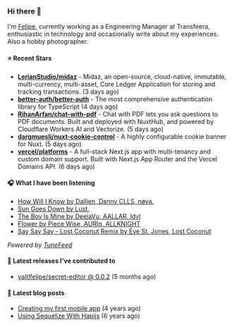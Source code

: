 ### Hi there 👋

I'm [Felipe](https://felipevm.com), currently working as a Engineering Manager at Transfeera, enthusiastic in technology and occasionally write about my experiences. Also a hobby photographer.

#### ⭐ Recent Stars
- **[LerianStudio/midaz](https://github.com/LerianStudio/midaz)** - Midaz, an open-source, cloud-native, immutable, multi-currency, multi-asset, Core Ledger Application for storing and tracking transactions.  (3 days ago)
- **[better-auth/better-auth](https://github.com/better-auth/better-auth)** - The most comprehensive authentication library for TypeScript (4 days ago)
- **[RihanArfan/chat-with-pdf](https://github.com/RihanArfan/chat-with-pdf)** - Chat with PDF lets you ask questions to PDF documents. Built and deployed with NuxtHub, and powered by Cloudflare Workers AI and Vectorize. (5 days ago)
- **[dargmuesli/nuxt-cookie-control](https://github.com/dargmuesli/nuxt-cookie-control)** - A highly configurable cookie banner for Nuxt. (5 days ago)
- **[vercel/platforms](https://github.com/vercel/platforms)** - A full-stack Next.js app with multi-tenancy and custom domain support. Built with Next.js App Router and the Vercel Domains API. (6 days ago)

#### 🎧 What I have been listening
- [How Will I Know by Dallien, Danny CLLS, nøya.](https://open.spotify.com/track/48B3FbaoxaYKbZo5uIHoBU)
- [Sun Goes Down by Lust.](https://open.spotify.com/track/3kPIZSLfDSolV56G8c7wMi)
- [The Boy Is Mine by DeejaVu, AALLAR, Idyl](https://open.spotify.com/track/56NsNIWYOTcXATac9zNF9P)
- [Flower by Piece Wise, AURIq, ALLKNIGHT](https://open.spotify.com/track/3SVrwH9pxAtdi22rTngLDh)
- [Say Say Say - Lost Coconut Remix by Eve St. Jones, Lost Coconut](https://open.spotify.com/track/3wzhp85h98vtAGRZ6W1bUO)

_Powered by [TuneFeed](https://tunefeed.app?ref=valtlfelipe-gh-profile)_ 

#### 🚀 Latest releases I've contributed to


- [valtlfelipe/secret-editor @ 0.0.2](https://github.com/valtlfelipe/secret-editor/releases/tag/0.0.2) (5 months ago)

#### 📄 Latest blog posts
- [Creating my first mobile app](https://felipevm.com/posts/creating-my-first-mobile-app/) (4 years ago)
- [Using Sequelize With Hapijs](https://felipevm.com/posts/using-sequelize-with-hapijs/) (6 years ago)
